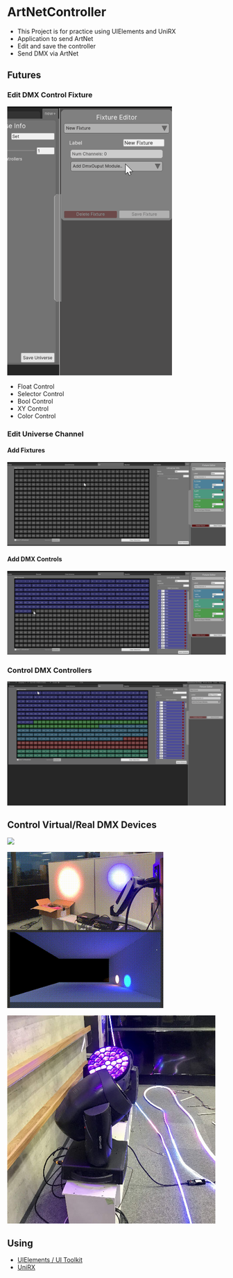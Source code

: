 # ArtNetController

- This Project is for practice using UIElements and UniRX
- Application to send ArtNet
- Edit and save the controller
- Send DMX via ArtNet

## Futures

### Edit DMX Control Fixture

![](imgs/editFixture.gif)

- Float Control
- Selector Control
- Bool Control
- XY Control
- Color Control

### Edit Universe Channel

#### Add Fixtures

![](imgs/addFixtures.gif)

#### Add DMX Controls

![](imgs/addControls.gif)

### Control DMX Controllers

![](imgs/controllers.gif)

## Control Virtual/Real DMX Devices

![](imgs/controlMovingLights.gif)

![](imgs/device.gif)

![](imgs/photo.jpg)

## Using

- [UIElements / UI Toolkit](https://docs.unity3d.com/2021.1/Documentation/Manual/UIElements.html)
- [UniRX](https://github.com/neuecc/UniRx)